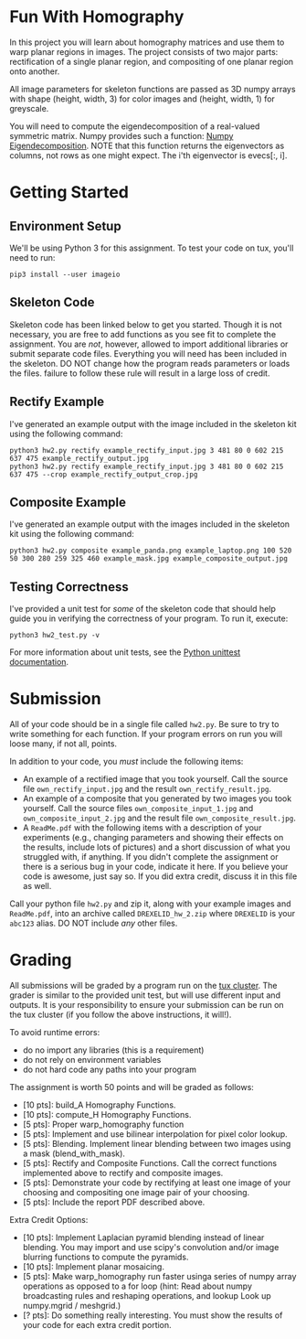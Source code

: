 # Fun With Homography
In this project you will learn about homography matrices and use them to warp planar regions in images. The project consists of two major parts: rectification of a single planar region, and compositing of one planar region onto another.

All image parameters for skeleton functions are passed as 3D numpy arrays with shape (height, width, 3) for color images and (height, width, 1) for greyscale.

You will need to compute the eigendecomposition of a real-valued symmetric matrix. Numpy provides such a function: [Numpy Eigendecomposition](https://docs.scipy.org/doc/numpy/reference/generated/numpy.linalg.eigh.html). NOTE that this function returns the eigenvectors as columns, not rows as one might expect. The i'th eigenvector is evecs[:, i].

# Getting Started

## Environment Setup

We'll be using Python 3 for this assignment. To test your code on tux, you'll need to run:

```
pip3 install --user imageio
```

## Skeleton Code

Skeleton code has been linked below to get you started. Though it is not necessary, you are free to add functions as you see fit to complete the assignment. You are _not_, however, allowed to import additional libraries or submit separate code files. Everything you will need has been included in the skeleton. DO NOT change how the program reads parameters or loads the files. failure to follow these rule will result in a large loss of credit.

## Rectify Example

I've generated an example output with the image included in the skeleton kit using the following command:

```
python3 hw2.py rectify example_rectify_input.jpg 3 481 80 0 602 215 637 475 example_rectify_output.jpg
python3 hw2.py rectify example_rectify_input.jpg 3 481 80 0 602 215 637 475 --crop example_rectify_output_crop.jpg
```

## Composite Example

I've generated an example output with the images included in the skeleton kit using the following command:

```
python3 hw2.py composite example_panda.png example_laptop.png 100 520 50 300 280 259 325 460 example_mask.jpg example_composite_output.jpg
```

## Testing Correctness

I've provided a unit test for _some_ of the skeleton code that should help guide you in verifying the correctness of your program. To run it, execute:

```
python3 hw2_test.py -v
```

For more information about unit tests, see the [Python unittest documentation](https://docs.python.org/3/library/unittest.html).


# Submission

All of your code should be in a single file called `hw2.py`. Be sure to try to write something for each function. If your program errors on run you will loose many, if not all, points.

In addition to your code, you _must_ include the following items:

* An example of a rectified image that you took yourself. Call the source file `own_rectify_input.jpg` and the result `own_rectify_result.jpg`.
* An example of a composite that you generated by two images you took yourself. Call the source files `own_composite_input_1.jpg` and `own_composite_input_2.jpg` and the result file `own_composite_result.jpg`.
* A  `ReadMe.pdf` with the following items with a description of your experiments (e.g., changing parameters and showing their effects on the results, include lots of pictures) and a short discussion of what you struggled with, if anything. If you didn't complete the assignment or there is a serious bug in your code, indicate it here. If you believe your code is awesome, just say so. If you did extra credit, discuss it in this file as well.

Call your python file `hw2.py` and zip it, along with your example images and `ReadMe.pdf`, into an archive called `DREXELID_hw_2.zip` where `DREXELID` is your `abc123` alias. DO NOT include _any_ other files.

# Grading
All submissions will be graded by a program run on the [tux cluster](https://www.cs.drexel.edu/Account/Account.html). The grader is similar to the provided unit test, but will use different input and outputs. It is your responsibility to ensure your submission can be run on the tux cluster (if you follow the above instructions, it will!).

To avoid runtime errors:
* do no import any libraries (this is a requirement)
* do not rely on environment variables
* do not hard code any paths into your program

The assignment is worth 50 points and will be graded as follows:
* [10 pts]: build_A Homography Functions.
* [10 pts]: compute_H Homography Functions.
* [5 pts]: Proper warp_homography function
* [5 pts]: Implement and use bilinear interpolation for pixel color lookup.
* [5 pts]: Blending. Implement linear blending between two images using a mask (blend_with_mask).
* [5 pts]: Rectify and Composite Functions. Call the correct functions implemented above to rectify and composite images.
* [5 pts]: Demonstrate your code by rectifying at least one image of your choosing and compositing one image pair of your choosing.
* [5 pts]:  Include the report PDF described above. 

Extra Credit Options:
* [10 pts]: Implement Laplacian pyramid blending instead of linear blending. You may import and use scipy's convolution and/or image blurring functions to compute the pyramids.
* [10 pts]: Implement planar mosaicing.
* [5 pts]: Make warp_homography run faster usinga series of numpy array operations as opposed to a for loop (hint: Read about numpy broadcasting rules and reshaping operations, and lookup Look up numpy.mgrid / meshgrid.)
* [? pts]: Do something really interesting.
You must show the results of your code for each extra credit portion.
